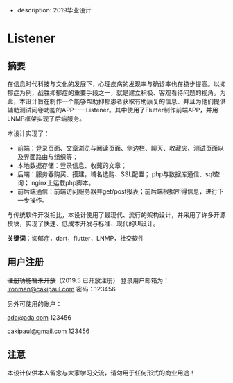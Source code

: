- description: 2019毕业设计

# Listener
## 摘要

在信息时代科技与文化的发展下，心理疾病的发现率与确诊率也在稳步提高。以抑郁症为例，战胜抑郁症的重要手段之一，就是建立积极、客观看待问题的视角。为此，本设计旨在制作一个能够帮助抑郁患者获取有助康复的信息、并且为他们提供辅助测试问卷功能的APP——Listener。其中使用了Flutter制作前端APP，并用LNMP框架实现了后端服务。

本设计实现了：

- 前端：登录页面、文章浏览与阅读页面、侧边栏、聊天、收藏夹、测试页面以及界面路由与组织等；
- 本地数据存储：登录信息、收藏的文章；
- 后端：服务器购买、搭建，域名选购、SSL配置； php与数据库通信、sql查询； nginx上运载php脚本。
- 前后端通信：前端访问服务器并get/post报表；前后端根据所得信息，进行下一步操作。

与传统软件开发相比，本设计使用了最现代、流行的架构设计，并采用了许多开源模块，实现了快速、低成本开发与标准、现代的UI设计。

**关键词**：抑郁症，dart，flutter，LNMP，社交软件

## 用户注册
~~注册功能暂未开放~~（2019.5 已开放注册）
登录用户邮箱为：ironman@cakipaul.com
密码：123456

另外可使用的账户：

ada@ada.com
123456

cakipaul@gmail.com
123456

## 注意
本设计仅供本人留念与大家学习交流，请勿用于任何形式的商业用途！